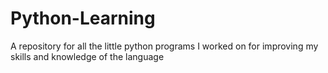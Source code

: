 # Python-Learning
A repository for all the little python programs I worked on for improving my skills and knowledge of the language
